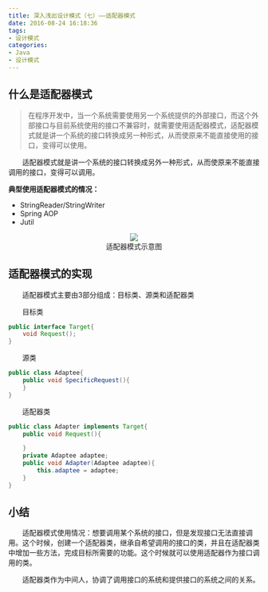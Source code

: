 ```yaml
---
title: 深入浅出设计模式（七）——适配器模式
date: 2016-08-24 16:18:36
tags:
- 设计模式
categories:
- Java
- 设计模式
---
```

## 什么是适配器模式

> 在程序开发中，当一个系统需要使用另一个系统提供的外部接口，而这个外部接口与目前系统使用的接口不兼容时，就需要使用适配器模式，适配器模式就是讲一个系统的接口转换成另一种形式，从而使原来不能直接使用的接口，变得可以使用。

　　适配器模式就是讲一个系统的接口转换成另外一种形式，从而使原来不能直接调用的接口，变得可以调用。

**典型使用适配器模式的情况：**

- StringReader/StringWriter
- Spring AOP
- Jutil

<div align="center">
<img src="http://oc4wmeyj8.bkt.clouddn.com/%E8%AE%BE%E9%85%8D%E5%99%A8%E6%A8%A1%E5%BC%8F%E7%A4%BA%E6%84%8F%E5%9B%BE.png"/>
<div>适配器模式示意图</div>
</div>

## 适配器模式的实现

　　适配器模式主要由3部分组成：目标类、源类和适配器类

　　目标类

``` java
public interface Target{
	void Request();
}
```

　　源类

``` java
public class Adaptee{
	public void SpecificRequest(){
	}
}
```

　　适配器类

``` java
public class Adapter implements Target{
	public void Request(){

	}
	private Adaptee adaptee;
	public void Adapter(Adaptee adaptee){
		this.adaptee = adaptee;
	}
}
```

## 小结

　　适配器模式使用情况：想要调用某个系统的接口，但是发现接口无法直接调用。这个时候，创建一个适配器类，继承自希望调用的接口的类，并且在适配器类中增加一些方法，完成目标所需要的功能。这个时候就可以使用适配器作为接口调用的类。

　　适配器类作为中间人，协调了调用接口的系统和提供接口的系统之间的关系。